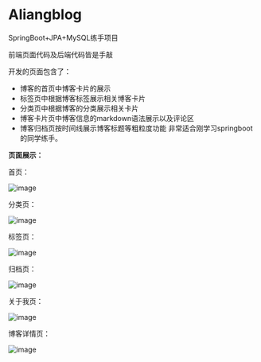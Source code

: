 # Aliangblog

SpringBoot+JPA+MySQL练手项目

前端页面代码及后端代码皆是手敲

开发的页面包含了：
 - 博客的首页中博客卡片的展示
 - 标签页中根据博客标签展示相关博客卡片
 - 分类页中根据博客的分类展示相关卡片 
 - 博客卡片页中博客信息的markdown语法展示以及评论区 
 - 博客归档页按时间线展示博客标题等粗粒度功能
非常适合刚学习springboot的同学练手。


**页面展示：**


首页：

![image](https://user-images.githubusercontent.com/38972334/146628768-94eb74be-a47c-46ed-ad3e-dc5478b3ace9.png)


分类页：

![image](https://user-images.githubusercontent.com/38972334/146628775-befa1dc5-ed20-47e5-886d-5e162715a8f6.png)


标签页：


![image](https://user-images.githubusercontent.com/38972334/146628792-70878c84-e37e-46d3-b1ce-1fbba99c4a9f.png)


归档页：


![image](https://user-images.githubusercontent.com/38972334/146628642-a619cd09-fc15-47df-953a-a33b814455e7.png)


关于我页：


![image](https://user-images.githubusercontent.com/38972334/146628808-25c05b2d-57df-42de-899b-7dcbeda8c9fa.png)


博客详情页：


![image](https://user-images.githubusercontent.com/38972334/146628858-eb39a904-52e4-48dc-96b7-762bd0838cd0.png)


